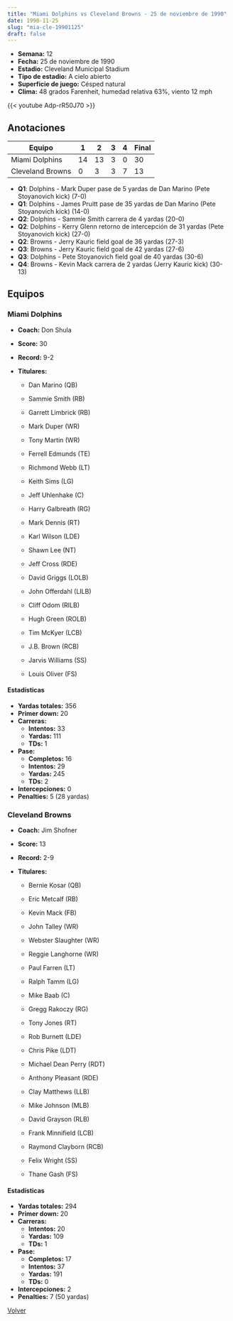 ```yaml
---
title: "Miami Dolphins vs Cleveland Browns - 25 de noviembre de 1990"
date: 1990-11-25
slug: "mia-cle-19901125"
draft: false
---
```


- **Semana:** 12
- **Fecha:** 25 de noviembre de 1990
- **Estadio:** Cleveland Municipal Stadium
- **Tipo de estadio:** A cielo abierto
- **Superficie de juego:** Césped natural
- **Clima:** 48 grados Farenheit, humedad relativa 63%, viento 12 mph


{{< youtube Adp-rR50J70 >}}


## Anotaciones
| Equipo | 1 | 2 | 3 | 4 | Final |
|--------|---|---|---|---|-------|
| Miami Dolphins  | 14 | 13 | 3 | 0  | 30 |
| Cleveland Browns  | 0 | 3 | 3 | 7  | 13 |
- **Q1**: Dolphins - Mark Duper pase de 5 yardas de Dan Marino (Pete Stoyanovich kick) (7-0)
- **Q1**: Dolphins - James Pruitt pase de 35 yardas de Dan Marino (Pete Stoyanovich kick) (14-0)
- **Q2**: Dolphins - Sammie Smith carrera de 4 yardas (20-0)
- **Q2**: Dolphins - Kerry Glenn retorno de intercepción de 31 yardas (Pete Stoyanovich kick) (27-0)
- **Q2**: Browns - Jerry Kauric field goal de 36 yardas (27-3)
- **Q3**: Browns - Jerry Kauric field goal de 42 yardas (27-6)
- **Q3**: Dolphins - Pete Stoyanovich field goal de 40 yardas (30-6)
- **Q4**: Browns - Kevin Mack carrera de 2 yardas (Jerry Kauric kick) (30-13)


## Equipos


### Miami Dolphins
* **Coach:** Don Shula
* **Score:** 30
* **Record:** 9-2
* **Titulares:** 

  * Dan Marino (QB) 

  * Sammie Smith (RB) 

  * Garrett Limbrick (RB) 

  * Mark Duper (WR) 

  * Tony Martin (WR) 

  * Ferrell Edmunds (TE) 

  * Richmond Webb (LT) 

  * Keith Sims (LG) 

  * Jeff Uhlenhake (C) 

  * Harry Galbreath (RG) 

  * Mark Dennis (RT) 

  * Karl Wilson (LDE) 

  * Shawn Lee (NT) 

  * Jeff Cross (RDE) 

  * David Griggs (LOLB) 

  * John Offerdahl (LILB) 

  * Cliff Odom (RILB) 

  * Hugh Green (ROLB) 

  * Tim McKyer (LCB) 

  * J.B. Brown (RCB) 

  * Jarvis Williams (SS) 

  * Louis Oliver (FS) 

#### Estadísticas
* **Yardas totales:** 356
* **Primer down:** 20
* **Carreras:**
  * **Intentos:** 33
  * **Yardas:** 111
  * **TDs:** 1
* **Pase:**
  * **Completos:** 16
  * **Intentos:** 29
  * **Yardas:** 245
  * **TDs:** 2
* **Intercepciones:** 0
* **Penalties:** 5 (28 yardas)

### Cleveland Browns
* **Coach:** Jim Shofner
* **Score:** 13
* **Record:** 2-9
* **Titulares:** 

  * Bernie Kosar (QB) 

  * Eric Metcalf (RB) 

  * Kevin Mack (FB) 

  * John Talley (WR) 

  * Webster Slaughter (WR) 

  * Reggie Langhorne (WR) 

  * Paul Farren (LT) 

  * Ralph Tamm (LG) 

  * Mike Baab (C) 

  * Gregg Rakoczy (RG) 

  * Tony Jones (RT) 

  * Rob Burnett (LDE) 

  * Chris Pike (LDT) 

  * Michael Dean Perry (RDT) 

  * Anthony Pleasant (RDE) 

  * Clay Matthews (LLB) 

  * Mike Johnson (MLB) 

  * David Grayson (RLB) 

  * Frank Minnifield (LCB) 

  * Raymond Clayborn (RCB) 

  * Felix Wright (SS) 

  * Thane Gash (FS) 

#### Estadísticas
* **Yardas totales:** 294
* **Primer down:** 20
* **Carreras:**
  * **Intentos:** 20
  * **Yardas:** 109
  * **TDs:** 1
* **Pase:**
  * **Completos:** 17
  * **Intentos:** 37
  * **Yardas:** 191
  * **TDs:** 0
* **Intercepciones:** 2
* **Penalties:** 7 (50 yardas)


[Volver](/historia/1990)
